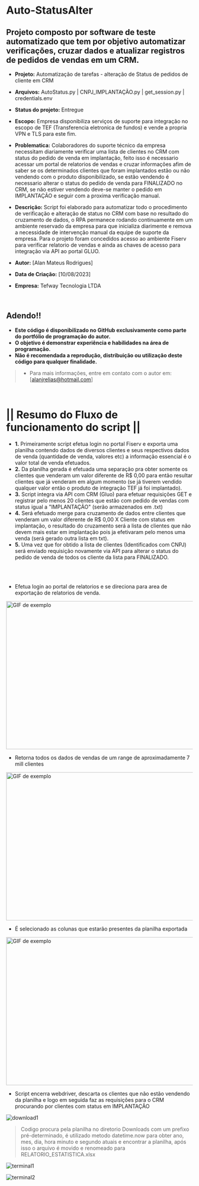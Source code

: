 # Auto-StatusAlter
## Projeto composto por software de teste automatizado que tem por objetivo automatizar verificações, cruzar dados e atualizar registros de pedidos de vendas em um CRM.

 * **Projeto:** Automatização de tarefas - alteração de Status de pedidos de cliente em CRM 
 * **Arquivos:** AutoStatus.py | CNPJ_IMPLANTAÇÃO.py | get_session.py | credentials.env
 * **Status do projeto:** Entregue

 
 * **Escopo:** Empresa disponibiliza serviços de suporte para integração no escopo de TEF (Transferencia eletronica de fundos) e vende a propria VPN e TLS para este fim. 
 * **Problematica:** Colaboradores do suporte técnico da empresa necessitam diariamente verificar uma lista de clientes no CRM com status do pedido de venda em implantação, feito isso é necessario acessar um portal de relatorios de vendas e cruzar informações afim de saber se os determinados clientes que foram implantados estão ou não vendendo com o produto disponibilizado, se estão vendendo é necessario alterar o status do pedido de venda para FINALIZADO no CRM, se não estiver vendendo deve-se manter o pedido em IMPLANTAÇÃO e seguir com a proxima verificação manual.
 * **Descrição:** Script foi elaborado para automatizar todo o procedimento de verificação e alteração de status no CRM com base no resultado do cruzamento de dados, o RPA permanece rodando continuamente em um ambiente reservado da empresa para que inicializa diarimente e remova a necessidade de intervenção manual da equipe de suporte da empresa. Para o projeto foram concedidos acesso ao ambiente Fiserv para verificar relatorio de vendas e ainda as chaves de acesso para integração via API ao   portal GLUO.

  
 * **Autor:** [Alan Mateus Rodrigues]
 * **Data de Criação:** [10/08/2023]
 * **Empresa:** Tefway Tecnologia LTDA

<br>

 ## Adendo!!
 * **Este código é disponibilizado no GitHub exclusivamente como parte do portfólio de programação do autor.**
* **O objetivo é demonstrar experiência e habilidades na área de programação.** 
* **Não é recomendada a reprodução, distribuição ou utilização deste código para qualquer finalidade.**
  
 >* Para mais informações, entre em contato com o autor em: [alanjrelias@hotmail.com]

<br>

# || Resumo do Fluxo de funcionamento do script ||

* **1.** Primeiramente script efetua login no portal Fiserv e exporta uma planilha contendo dados de diversos clientes e seus respectivos dados de venda (quantidade de venda, valores etc) a informação essencial é o valor total de venda efetuados.
* **2.** Da planilha gerada é efetuada uma separação pra obter somente os clientes que venderam um valor diferente de R$ 0,00 para então resultar clientes que já venderam em algum momento (se já tiverem vendido qualquer valor então o produto de integração TEF já foi implantado).
* **3.** Script integra via API com CRM (Gluo) para efetuar requisições GET e registrar pelo menos 20 clientes que estão com pedido de vendas com status igual a "IMPLANTAÇÃO" (serão armazenados em .txt)
* **4.** Será efetuado merge para cruzamento de dados entre clientes que venderam um valor diferente de R$ 0,00 X Cliente com status em implantação, o resultado do cruzamento será a lista de clientes que não devem mais estar em implantação pois ja efetivaram pelo menos uma venda (será gerado outra lista em txt).
* **5.** Uma vez que for obtido a lista de clientes (Identificados com CNPJ) será enviado requisição novamente via API para alterar o status do pedido de venda de todos os cliente da lista para FINALIZADO.

<br>
<br>

- Efetua login ao portal de relatorios e se direciona para area de exportação de relatorios de venda.
<img src="https://media.giphy.com/media/v1.Y2lkPTc5MGI3NjExOXg3MWJ3dGZiZHUxYmE5NG0zMXR6eXM1MHNoMXRod3NjdDM1dHU0eSZlcD12MV9pbnRlcm5hbF9naWZfYnlfaWQmY3Q9Zw/Mf0I4DZ9hTIsuGLi1S/giphy.gif" alt="GIF de exemplo" width="700" height="400">

<br>

- Retorna todos os dados de vendas de um range de aproximadamente 7 mill clientes 
<img src="https://media.giphy.com/media/v1.Y2lkPTc5MGI3NjExNHk2emp5ZXZnem4xZzgwN29oZXR6dHZhbHRlOWp3aTYyM3dsbTIzMCZlcD12MV9pbnRlcm5hbF9naWZfYnlfaWQmY3Q9Zw/whM9GIsflmOl5N5LYJ/giphy.gif" alt="GIF de exemplo" width="700" height="400">

<br>

- É selecionado as colunas que estarão presentes da planilha exportada 
<img src="https://media.giphy.com/media/v1.Y2lkPTc5MGI3NjExa3ppdnB3enc5eWtraWYwM3Z6M3Y1MGZ1OGI2MnNpNmJ6NThhb2F6eiZlcD12MV9pbnRlcm5hbF9naWZfYnlfaWQmY3Q9Zw/5f0vuxKZvW5DpUHWZz/giphy.gif" alt="GIF de exemplo" width="700" height="400">

<br>

- Script encerra webdriver, descarta os clientes que não estão vendendo da planilha e logo em seguida faz as requisições para o CRM procurando por clientes com status em IMPLANTAÇÃO
  
![download1](https://imgur.com/ytcrqEy.png)


> Codigo procura pela planilha no diretorio Downloads com um prefixo pré-determinado, é utilizado metodo datetime.now para obter ano, mes, dia, hora minuto e segundo atuais e encontrar a planilha, após isso o arquivo é movido e renomeado para RELATORIO_ESTATISTICA.xlsx

![terminal1](https://imgur.com/ExiOU5L.png)

![terminal2](https://imgur.com/94nji3W.png)




